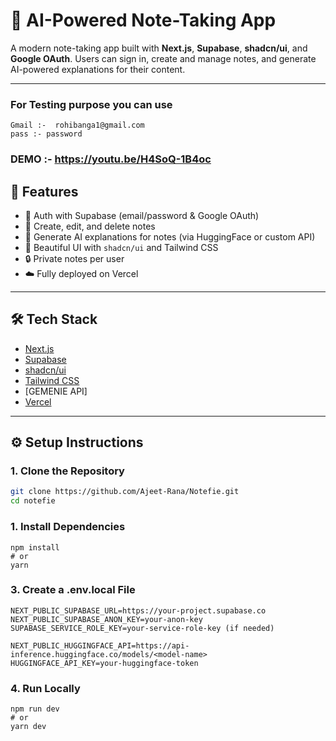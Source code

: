 # 📝 AI-Powered Note-Taking App

A modern note-taking app built with **Next.js**, **Supabase**, **shadcn/ui**, and **Google OAuth**. Users can sign in, create and manage notes, and generate AI-powered explanations for their content.

---

### For Testing purpose you can use 
```
Gmail :-  rohibanga1@gmail.com
pass :- password
```

### DEMO :-  https://youtu.be/H4SoQ-1B4oc

## 🚀 Features

- 🔐 Auth with Supabase (email/password & Google OAuth)
- 📄 Create, edit, and delete notes
- 🧠 Generate AI explanations for notes (via HuggingFace or custom API)
- 🎨 Beautiful UI with `shadcn/ui` and Tailwind CSS
- 🔒 Private notes per user
- ☁️ Fully deployed on Vercel

---

## 🛠️ Tech Stack

- [Next.js](https://nextjs.org/)
- [Supabase](https://supabase.com/)
- [shadcn/ui](https://ui.shadcn.dev/)
- [Tailwind CSS](https://tailwindcss.com/)
- [GEMENIE API]
- [Vercel](https://vercel.com/)

---

## ⚙️ Setup Instructions

### 1. Clone the Repository

```bash
git clone https://github.com/Ajeet-Rana/Notefie.git
cd notefie
```
### 1. Install Dependencies

```base
npm install
# or
yarn
```

### 3. Create a .env.local File

```
NEXT_PUBLIC_SUPABASE_URL=https://your-project.supabase.co
NEXT_PUBLIC_SUPABASE_ANON_KEY=your-anon-key
SUPABASE_SERVICE_ROLE_KEY=your-service-role-key (if needed)

NEXT_PUBLIC_HUGGINGFACE_API=https://api-inference.huggingface.co/models/<model-name>
HUGGINGFACE_API_KEY=your-huggingface-token

```
### 4. Run Locally

```
npm run dev
# or
yarn dev
```



